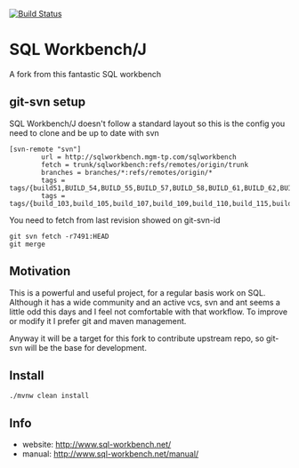 [![Build Status](https://travis-ci.org/henrik242/sqlworkbenchj.svg?branch=master)](https://travis-ci.org/henrik242/sqlworkbenchj)

# SQL Workbench/J

A fork from this fantastic SQL workbench

## git-svn setup

SQL Workbench/J doesn't follow a standard layout so this is the config you need to clone and be up to date with svn

```
[svn-remote "svn"]
        url = http://sqlworkbench.mgm-tp.com/sqlworkbench
        fetch = trunk/sqlworkbench:refs/remotes/origin/trunk
        branches = branches/*:refs/remotes/origin/*
        tags = tags/{build51,BUILD_54,BUILD_55,BUILD_57,BUILD_58,BUILD_61,BUILD_62,BUILD_63,BUILD_66,BUILD_67,BUILD_68,BUILD_69,BUILD_70,BUILD_72,BUILD_73,build_74,build_75,build_77,build_78,build_80,build_84,build_91,build_92,build_93,build_94,build_95,build_97,build_98,build_99,build_101}/sqlworkbench:refs/remotes/origin/tags/*
        tags = tags/{build_103,build_105,build_107,build_109,build_110,build_115,build_117,build_11(,build_118,build_119,build_120,build_121,build_122}:refs/remotes/origin/tags/*
```

You need to fetch from last revision showed on git-svn-id

    git svn fetch -r7491:HEAD
    git merge

## Motivation

This is a powerful and useful project, for a regular basis work on SQL. Although it has a wide community and an active vcs, svn and ant seems a little odd this days and I feel not comfortable with that workflow. To improve or modify it I prefer git and maven management.

Anyway it will be a target for this fork to contribute upstream repo, so git-svn will be the base for development.
 
## Install

    ./mvnw clean install

## Info

- website: http://www.sql-workbench.net/
- manual: http://www.sql-workbench.net/manual/

